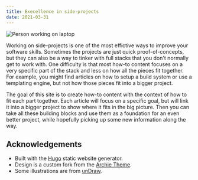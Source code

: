 ```yaml
---
title: Execellence in side-projects
date: 2021-03-31
---
```


![Person working on laptop](/about/laptop.png)

Working on side-projects is one of the most effictive ways to improve your software skills. Sometimes the projects are just quick proof-of-concepts, but they can also be a way to tinker with full stacks that you don't normally get to work with. One difficulty is that most how-to content focuses on a very specific part of the stack and less on how all the pieces fit together. For example, you might find articles on how to setup a build system or use a templating engine, but not how those pieces fit into a bigger project.

The goal of this site is to create how-to content with the context of how to fit each part together. Each article will focus on a specific goal, but will link it into a bigger project to show where it fits in the big picture. Then you can take all these building blocks and use them as a foundation for an even better project, while hopefully picking up some new information along the way.

## Acknowledgements

* Built with the [Hugo](#) static website generator.
* Design is a custom fork from the [Archie Theme](#).
* Some illustrations are from [unDraw](#).
